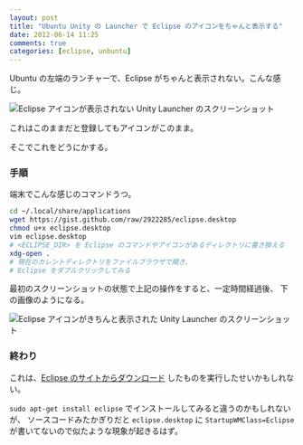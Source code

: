 ```yaml
---
layout: post
title: "Ubuntu Unity の Launcher で Eclipse のアイコンをちゃんと表示する"
date: 2012-06-14 11:25
comments: true
categories: [eclipse, unbuntu]
---
```


Ubuntu の左端のランチャーで、Eclipse がちゃんと表示されない。こんな感じ。

![Eclipse アイコンが表示されない Unity Launcher のスクリーンショット](http://k-ui.jp/d/2012-06-14-unknown_icon_eclipse.png)

これはこのままだと登録してもアイコンがこのまま。

そこでこれをどうにかする。


### 手順

端末でこんな感じのコマンドうつ。

```sh
cd ~/.local/share/applications
wget https://gist.github.com/raw/2922285/eclipse.desktop
chmod u+x eclipse.desktop
vim eclipse.desktop
# <ECLIPSE_DIR> を Eclipse のコマンドやアイコンがあるディレクトリに書き換える
xdg-open .
# 現在のカレントディレクトリをファイルブラウザで開き、
# Eclipse をダブルクリックしてみる
```

最初のスクリーンショットの状態で上記の操作をすると、一定時間経過後、
下の画像のようになる。

![Eclipse アイコンがきちんと表示された Unity Launcher のスクリーンショット](http://k-ui.jp/d/2012-06-14-known_icon_eclipse.png)


### 終わり

これは、[Eclipse のサイトからダウンロード](http://www.eclipse.org/downloads/)
したものを実行したせいかもしれない。

`sudo apt-get install eclipse` でインストールしてみると違うのかもしれないが、
ソースコードみたかぎりだと `eclipse.desktop` に `StartupWMClass=Eclipse`
が書いてないので似たような現象が起きるはず。
